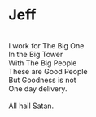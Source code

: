 # Jeff 
\
I work for The Big One \
In the Big Tower \
With The Big People \
These are Good People \
But Goodness is not \
One day delivery. \
\
All hail Satan. 